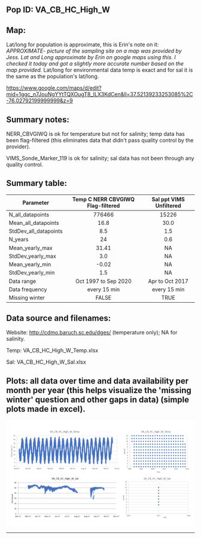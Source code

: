 ## Pop ID: VA_CB_HC_High_W

## Map:

Lat/long for population is approximate, this is Erin's note on it: *APPROXIMATE- picture of the sampling site on a map was provided by Jess. Lat and Long approximate by Erin on google maps using this. I checked it today and got a slightly more accurate number based on the map provided.*
Lat/long for environmental data temp is exact and for sal it is the same as the population's lat/long.

https://www.google.com/maps/d/edit?mid=1ggc_n7JouNgYYtTQXOugT8_ILX3KdCen&ll=37.52139233253085%2C-76.02792199999999&z=9

## Summary notes:

NERR_CBVGIWQ is ok for temperature but not for salinity; temp data has been flag-filtered (this eliminates data that didn't pass quality control by the provider).

VIMS_Sonde_Marker_119 is ok for salinity; sal data has not been through any quality control.


## Summary table:

| Parameter             | Temp C NERR CBVGIWQ Flag-filtered | Sal ppt VIMS Unfiltered |
| ----------------------| :-------------------------------: | :---------------------: |
| N_all_datapoints      |                776466             |             15226       |
| Mean_all_datapoints   |                16.8               |             30.0        |
| StdDev_all_datapoints |                  8.5              |               1.5       |
| N_years               |                  24               |             0.6         |
| Mean_yearly_max       |                31.41              |             NA          |
| StdDev_yearly_max     |                 3.0               |             NA          |
| Mean_yearly_min       |                  -0.02            |             NA          |
| StdDev_yearly_min     |                 1.5               |             NA          |
| Data range            |            Oct 1997 to Sep 2020   |        Apr to Oct 2017  |
| Data frequency        |             every 15 min          |           every 15 min  |
| Missing winter        |                   FALSE           |             TRUE        |


## Data source and filenames:

Website: http://cdmo.baruch.sc.edu/dges/ (temperature only); NA for salinity.

Temp: VA_CB_HC_High_W_Temp.xlsx

Sal: VA_CB_HC_High_W_Sal.xlsx

## Plots: all data over time and data availability per month per year (this helps visualize the 'missing winter' question and other gaps in data) (simple plots made in excel).

![VA_CB_HC_High_W_summary_plots](../img/VA_CB_HC_High_W_summary_plots.png)



---
